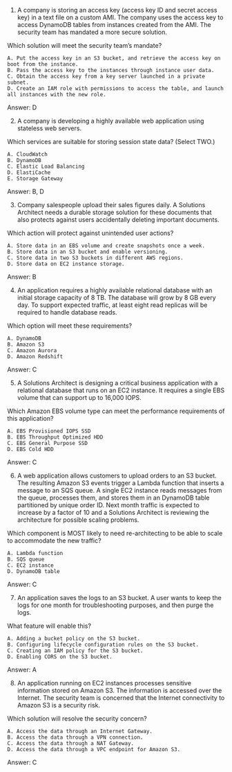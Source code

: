 1) A company is storing an access key (access key ID and secret access key) in a text file on a custom AMI. The company 
uses the access key to access DynamoDB tables from instances created from the AMI. The security team has mandated a more 
secure solution.

Which solution will meet the security team’s mandate?

    A. Put the access key in an S3 bucket, and retrieve the access key on boot from the instance.
    B. Pass the access key to the instances through instance user data.
    C. Obtain the access key from a key server launched in a private subnet.
    D. Create an IAM role with permissions to access the table, and launch all instances with the new role.
    
Answer: D

2) A company is developing a highly available web application using stateless web servers. 

Which services are suitable for storing session state data? (Select TWO.)

    A. CloudWatch
    B. DynamoDB
    C. Elastic Load Balancing
    D. ElastiCache
    E. Storage Gateway
    
Answer: B, D

3) Company salespeople upload their sales figures daily. A Solutions Architect needs a durable storage solution for 
these documents that also protects against users accidentally deleting important documents.

Which action will protect against unintended user actions?

    A. Store data in an EBS volume and create snapshots once a week.
    B. Store data in an S3 bucket and enable versioning.
    C. Store data in two S3 buckets in different AWS regions.
    D. Store data on EC2 instance storage.
    
Answer: B


4) An application requires a highly available relational database with an initial storage capacity of 8 TB. The 
database will grow by 8 GB every day. To support expected traffic, at least eight read replicas will be required to 
handle database reads.

Which option will meet these requirements?
    
    A. DynamoDB
    B. Amazon S3
    C. Amazon Aurora
    D. Amazon Redshift
    
Answer: C
 
5) A Solutions Architect is designing a critical business application with a relational database that runs on an EC2 
instance. It requires a single EBS volume that can support up to 16,000 IOPS.

Which Amazon EBS volume type can meet the performance requirements of this application?

    A. EBS Provisioned IOPS SSD
    B. EBS Throughput Optimized HDD
    C. EBS General Purpose SSD
    D. EBS Cold HDD
    
Answer: C


6) A web application allows customers to upload orders to an S3 bucket. The resulting Amazon S3 events trigger a Lambda 
function that inserts a message to an SQS queue. A single EC2 instance reads messages from the queue, processes them, 
and stores them in an DynamoDB table partitioned by unique order ID. Next month traffic is expected to increase by a 
factor of 10 and a Solutions Architect is reviewing the architecture for possible scaling problems.

Which component is MOST likely to need re-architecting to be able to scale to accommodate the new traffic?

    A. Lambda function
    B. SQS queue
    C. EC2 instance
    D. DynamoDB table
    
Answer: C

7) An application saves the logs to an S3 bucket. A user wants to keep the logs for one month for troubleshooting 
purposes, and then purge the logs.

What feature will enable this?

    A. Adding a bucket policy on the S3 bucket.
    B. Configuring lifecycle configuration rules on the S3 bucket.
    C. Creating an IAM policy for the S3 bucket.
    D. Enabling CORS on the S3 bucket.

Answer: A

8) An application running on EC2 instances processes sensitive information stored on Amazon S3. The information is 
accessed over the Internet. The security team is concerned that the Internet connectivity to Amazon S3 is a security 
risk.

Which solution will resolve the security concern?
   
    A. Access the data through an Internet Gateway.
    B. Access the data through a VPN connection.
    C. Access the data through a NAT Gateway.
    D. Access the data through a VPC endpoint for Amazon S3.
    
Answer: C

